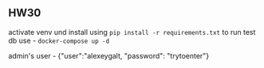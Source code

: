 ## HW30
activate venv und install  using 
`pip install -r requirements.txt`
to run test db use - `docker-compose up -d`

admin's user - {"user":"alexeygalt,
                "password": "trytoenter"}

